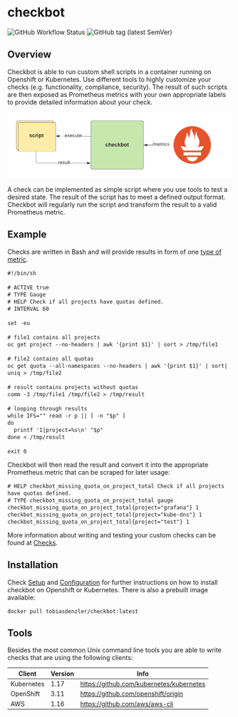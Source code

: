 # checkbot

![GitHub Workflow Status](https://img.shields.io/github/workflow/status/tobiasdenzler/checkbot/checkbot)
![GitHub tag (latest SemVer)](https://img.shields.io/github/v/tag/tobiasdenzler/checkbot?label=release&sort=semver)

## Overview

Checkbot is able to run custom shell scripts in a container running on Openshift or Kubernetes. Use different tools to highly customize your checks (e.g. functionality, compliance, security). The result of such scripts are then exposed as Prometheus metrics with your own appropriate labels to provide detailed information about your check.

![Checkbot Overview](checkbot_overview.png)

A check can be implemented as simple script where you use tools to test a desired state. The result of the script has to meet a defined output format. Checkbot will regularly run the script and transform the result to a valid Prometheus metric.

## Example

Checks are written in Bash and will provide results in form of one [type of metric](https://prometheus.io/docs/concepts/metric_types/).

```
#!/bin/sh

# ACTIVE true
# TYPE Gauge
# HELP Check if all projects have quotas defined.
# INTERVAL 60

set -eu

# file1 contains all projects
oc get project --no-headers | awk '{print $1}' | sort > /tmp/file1

# file2 contains all quotas
oc get quota --all-namespaces --no-headers | awk '{print $1}' | sort| uniq > /tmp/file2

# result contains projects without quotas
comm -3 /tmp/file1 /tmp/file2 > /tmp/result

# looping through results
while IFS="" read -r p || [ -n "$p" ]
do
  printf '1|project=%s\n' "$p"
done < /tmp/result

exit 0
```

Checkbot will then read the result and convert it into the appropriate Prometheus metric that can be scraped for later usage:

```
# HELP checkbot_missing_quota_on_project_total Check if all projects have quotas defined.
# TYPE checkbot_missing_quota_on_project_total gauge
checkbot_missing_quota_on_project_total{project="grafana"} 1
checkbot_missing_quota_on_project_total{project="kube-dns"} 1
checkbot_missing_quota_on_project_total{project="test"} 1
```

More information about writing and testing your custom checks can be found at [Checks](docs/checks.md).

## Installation

Check [Setup](docs/setup.md) and [Configuration](docs/configuration.md) for further instructions on how to install checkbot on Openshift or Kubernetes. There is also a prebuilt image available:

```
docker pull tobiasdenzler/checkbot:latest
``` 

## Tools

Besides the most common Unix command line tools you are able to write checks that are using the following clients:

Client | Version | Info
--- | --- | ---
Kubernetes | 1.17 | https://github.com/kubernetes/kubernetes
OpenShift | 3.11 | https://github.com/openshift/origin
AWS | 1.16 | https://github.com/aws/aws-cli

